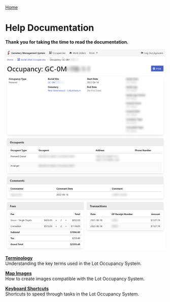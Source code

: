 [Home](https://cityssm.github.io/lot-occupancy-system/)

# Help Documentation

**Thank you for taking the time to read the documentation.**

![Lot Occupancy View](images/lotOccupancyView.png)

[**Terminology**](terminology.md)<br />
Understanding the key terms used in the Lot Occupancy System.

[**Map Images**](mapImages.md)<br />
How to create images compatible with the Lot Occupancy System.

[**Keyboard Shortcuts**](shortcuts.md)<br />
Shortcuts to speed through tasks in the Lot Occupancy System.